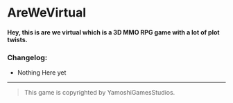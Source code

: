 # AreWeVirtual

#### Hey, this is are we virtual which is a 3D MMO RPG game with a lot of plot twists.


### Changelog:


* Nothing Here yet

---

>This game is copyrighted by YamoshiGamesStudios.
